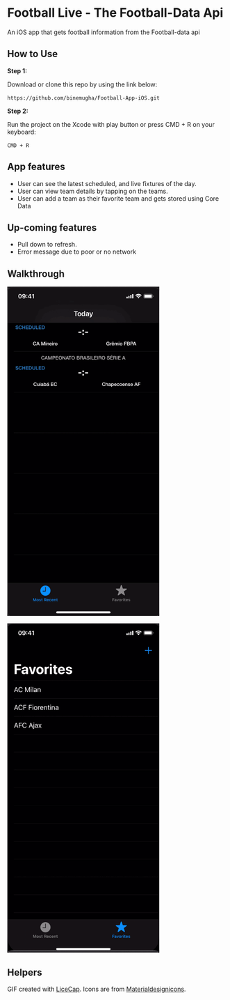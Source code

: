 # Football Live - The Football-Data Api
An iOS app that gets football information from the Football-data api

## How to Use 

**Step 1:**

Download or clone this repo by using the link below:

```
https://github.com/binemugha/Football-App-iOS.git
```

**Step 2:**

Run the project on the Xcode with play button or press CMD + R on your keyboard: 

```
CMD + R 
```

##  App features
- User can see the latest scheduled, and live fixtures of the day.
- User can view team details by tapping on the teams.
- User can add a team as their favorite team and gets stored using Core Data


## Up-coming features
- Pull down to refresh.
- Error message due to poor or no network


## Walkthrough

![Video Walkthrough](today.gif)

![Video Walkthrough](favorite.gif)


## Helpers
GIF created with [LiceCap](http://www.cockos.com/licecap/).
Icons are from [Materialdesignicons](https://materialdesignicons.com/).

